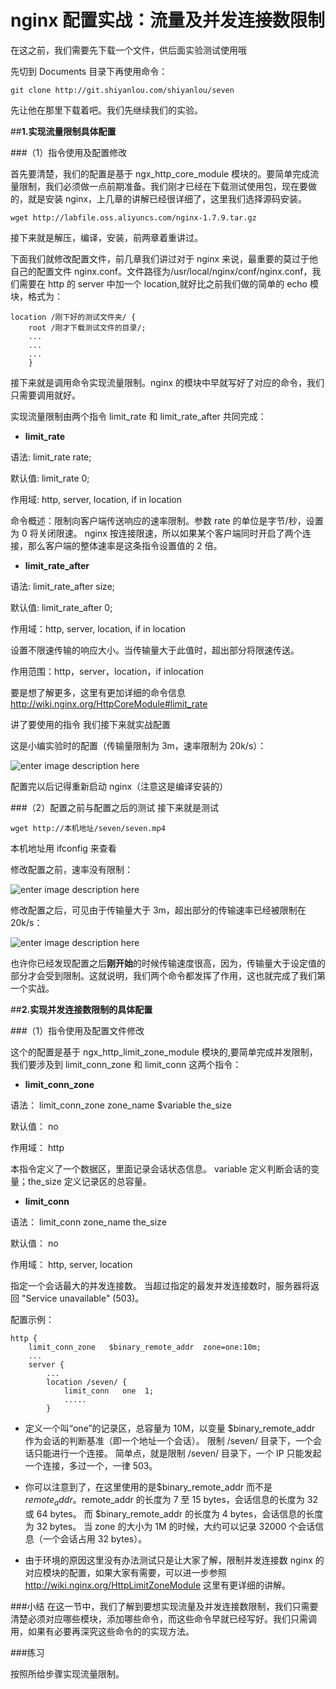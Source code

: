 # nginx 配置实战：流量及并发连接数限制


在这之前，我们需要先下载一个文件，供后面实验测试使用哦

先切到 Documents 目录下再使用命令：

```
git clone http://git.shiyanlou.com/shiyanlou/seven
```

先让他在那里下载着吧。我们先继续我们的实验。




##**1.实现流量限制具体配置**

###（1）指令使用及配置修改

首先要清楚，我们的配置是基于 ngx_http_core_module 模块的。要简单完成流量限制，我们必须做一点前期准备。我们刚才已经在下载测试使用包，现在要做的，就是安装 nginx，上几章的讲解已经很详细了，这里我们选择源码安装。

```
wget http://labfile.oss.aliyuncs.com/nginx-1.7.9.tar.gz  
```

接下来就是解压，编译，安装，前两章着重讲过。

下面我们就修改配置文件，前几章我们讲过对于 nginx 来说，最重要的莫过于他自己的配置文件 nginx.conf。文件路径为/usr/local/nginx/conf/nginx.conf，我们需要在 http 的 server 中加一个 location,就好比之前我们做的简单的 echo 模块，格式为：

```
location /刚下好的测试文件夹/ {
    root /刚才下载测试文件的目录/;
    ...
    ...
    ...
    }
```

接下来就是调用命令实现流量限制。nginx 的模块中早就写好了对应的命令，我们只需要调用就好。

实现流量限制由两个指令 limit_rate 和 limit_rate_after 共同完成：

- **limit_rate**

语法: limit_rate rate;

默认值:    limit_rate 0;

作用域:    http, server, location, if in location

命令概述：限制向客户端传送响应的速率限制。参数 rate 的单位是字节/秒，设置为 0 将关闭限速。 nginx 按连接限速，所以如果某个客户端同时开启了两个连接，那么客户端的整体速率是这条指令设置值的 2 倍。

- **limit_rate_after**

语法: limit_rate_after size;

默认值:    limit_rate_after 0;

作用域：http, server, location, if in location


设置不限速传输的响应大小。当传输量大于此值时，超出部分将限速传送。

作用范围：http，server，location，if inlocation   

要是想了解更多，这里有更加详细的命令信息
  http://wiki.nginx.org/HttpCoreModule#limit_rate 

讲了要使用的指令 我们接下来就实战配置

这是小编实验时的配置（传输量限制为 3m，速率限制为 20k/s）：

![enter image description here](https://dn-anything-about-doc.qbox.me/userid20406labid443time1422698113007)

配置完以后记得重新启动 nginx（注意这是编译安装的）

###（2）配置之前与配置之后的测试
接下来就是测试

```
wget http://本机地址/seven/seven.mp4
```

本机地址用 ifconfig 来查看

修改配置之前，速率没有限制：

![enter image description here](https://dn-anything-about-doc.qbox.me/userid20406labid443time1422698167855)

修改配置之后，可见由于传输量大于 3m，超出部分的传输速率已经被限制在 20k/s：

![enter image description here](https://dn-anything-about-doc.qbox.me/userid20406labid443time1422698187952)

也许你已经发现配置之后**刚开始**的时候传输速度很高，因为，传输量大于设定值的部分才会受到限制。这就说明，我们两个命令都发挥了作用，这也就完成了我们第一个实战。


##**2.实现并发连接数限制的具体配置**

###（1）指令使用及配置文件修改

这个的配置是基于 ngx_http_limit_zone_module 模块的,要简单完成并发限制，我们要涉及到 limit_conn_zone 和 limit_conn 这两个指令：

- **limit_conn_zone**

语法： limit_conn_zone zone_name $variable the_size 
            
默认值： no 

作用域： http 

本指令定义了一个数据区，里面记录会话状态信息。
variable 定义判断会话的变量；the_size 定义记录区的总容量。

- **limit_conn**

语法： limit_conn zone_name the_size 

默认值： no 

作用域： http, server, location 

指定一个会话最大的并发连接数。 当超过指定的最发并发连接数时，服务器将返回 &#34;Service unavailable&#34; (503)。 

配置示例：

```
http {
    limit_conn_zone   $binary_remote_addr  zone=one:10m;
    ...
    server {
        ...
        location /seven/ {
            limit_conn   one  1;
            .....
        }

```


- 定义一个叫“one”的记录区，总容量为 10M，以变量 $binary_remote_addr 作为会话的判断基准（即一个地址一个会话）。 限制 /seven/ 目录下，一个会话只能进行一个连接。 简单点，就是限制 /seven/ 目录下，一个 IP 只能发起一个连接，多过一个，一律 503。 

- 你可以注意到了，在这里使用的是$binary_remote_addr 而不是 $remote_addr。$remote_addr 的长度为 7 至 15 bytes，会话信息的长度为 32 或 64 bytes。 而 
$binary_remote_addr 的长度为 4 bytes，会话信息的长度为 32 bytes。 
当 zone 的大小为 1M 的时候，大约可以记录 32000 个会话信息（一个会话占用 32 bytes）。 


- 由于环境的原因这里没有办法测试只是让大家了解，限制并发连接数 nginx 的对应模块的配置，如果大家有需要，可以进一步参照 http://wiki.nginx.org/HttpLimitZoneModule 这里有更详细的讲解。


###小结
在这一节中，我们了解到要想实现流量及并发连接数限制，我们只需要清楚必须对应哪些模块，添加哪些命令，而这些命令早就已经写好。我们只需调用，如果有必要再深究这些命令的的实现方法。

###练习

按照所给步骤实现流量限制。

